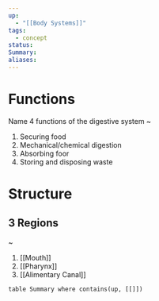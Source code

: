 ```yaml
---
up:
  - "[[Body Systems]]"
tags:
  - concept
status: 
Summary: 
aliases:
---
```

# Functions
Name 4 functions of the digestive system
~
1. Securing food
2. Mechanical/chemical digestion
3. Absorbing foor
4. Storing and disposing waste

# Structure
## 3 Regions
~
1. [[Mouth]]
2. [[Pharynx]]
3. [[Alimentary Canal]]


```dataview
table Summary where contains(up, [[]])
```
